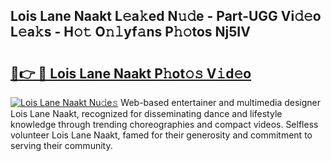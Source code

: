 ## Lois Lane Naakt L𝚎a𝚔ed N𝚞𝚍e - Part-UGG Vi𝚍𝚎o L𝚎a𝚔s - H𝚘𝚝 O𝚗𝚕yf𝚊ns P𝚑𝚘tos Nj5IV

# <h2><a href="http://kfeskx7.oniu.top/?m=Lois+Lane+Naakt">🔗👉 🔴 Lois Lane Naakt P𝚑ot𝚘𝚜 V𝚒d𝚎o</a></h2>

[![Lois Lane Naakt Nu𝚍e𝚜](https://i.imgur.com/0qMVB7G.gif)](http://kfeskx7.oniu.top/?m=Lois+Lane+Naakt)
Web-based entertainer and multimedia designer Lois Lane Naakt, recognized for disseminating dance and lifestyle knowledge through trending choreographies and compact videos. Selfless volunteer Lois Lane Naakt, famed for their generosity and commitment to serving their community.  
